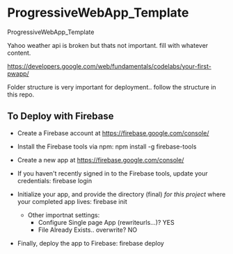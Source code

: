 # ProgressiveWebApp_Template
ProgressiveWebApp_Template

Yahoo weather api is broken but thats not important. fill with whatever content.

https://developers.google.com/web/fundamentals/codelabs/your-first-pwapp/

Folder structure is very important for deployment.. follow the structure in this repo.

## To Deploy with Firebase

- Create a Firebase account at https://firebase.google.com/console/
- Install the Firebase tools via npm: npm install -g firebase-tools

- Create a new app at https://firebase.google.com/console/
- If you haven't recently signed in to the Firebase tools, update your credentials: firebase login
- Initialize your app, and provide the directory (final) *for this project* where your completed app lives: firebase init
  - Other importnat settings:
    - Configure Single page App (rewriteurls...)? YES
    - File Already Exists.. overwrite? NO
  
- Finally, deploy the app to Firebase: firebase deploy



